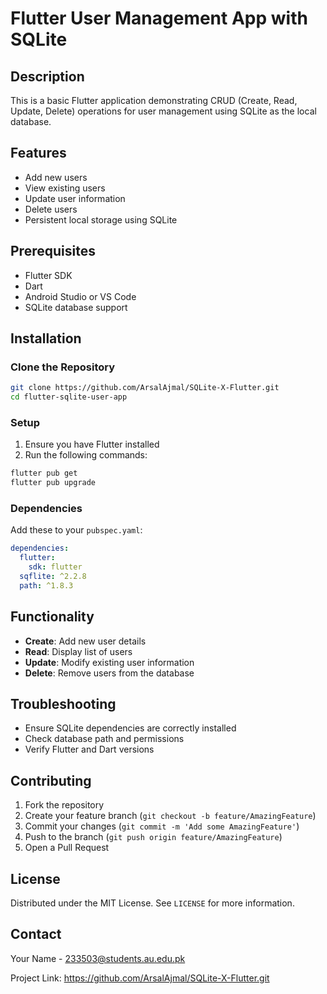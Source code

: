 # Flutter User Management App with SQLite

## Description
This is a basic Flutter application demonstrating CRUD (Create, Read, Update, Delete) operations for user management using SQLite as the local database.

## Features
- Add new users
- View existing users
- Update user information
- Delete users
- Persistent local storage using SQLite

## Prerequisites
- Flutter SDK
- Dart
- Android Studio or VS Code
- SQLite database support

## Installation

### Clone the Repository
```bash
git clone https://github.com/ArsalAjmal/SQLite-X-Flutter.git
cd flutter-sqlite-user-app
```

### Setup
1. Ensure you have Flutter installed
2. Run the following commands:
```bash
flutter pub get
flutter pub upgrade
```

### Dependencies
Add these to your `pubspec.yaml`:
```yaml
dependencies:
  flutter:
    sdk: flutter
  sqflite: ^2.2.8
  path: ^1.8.3
```


## Functionality
- **Create**: Add new user details
- **Read**: Display list of users
- **Update**: Modify existing user information
- **Delete**: Remove users from the database



## Troubleshooting
- Ensure SQLite dependencies are correctly installed
- Check database path and permissions
- Verify Flutter and Dart versions

## Contributing
1. Fork the repository
2. Create your feature branch (`git checkout -b feature/AmazingFeature`)
3. Commit your changes (`git commit -m 'Add some AmazingFeature'`)
4. Push to the branch (`git push origin feature/AmazingFeature`)
5. Open a Pull Request

## License
Distributed under the MIT License. See `LICENSE` for more information.

## Contact
Your Name - 233503@students.au.edu.pk

Project Link: https://github.com/ArsalAjmal/SQLite-X-Flutter.git
